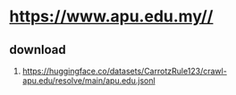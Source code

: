 # https://www.apu.edu.my//

## download

1. https://huggingface.co/datasets/CarrotzRule123/crawl-apu.edu/resolve/main/apu.edu.jsonl